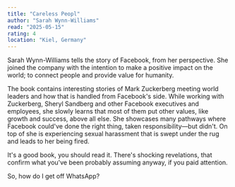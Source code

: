 ```yaml
---
title: "Careless Peopl"
author: "Sarah Wynn-Williams"
read: "2025-05-15"
rating: 4
location: "Kiel, Germany"
---
```


Sarah Wynn-Williams tells the story of Facebook, from her perspective.
She joined the company with the intention to make a positive impact on the world;
to connect people and provide value for humanity.

The book contains interesting stories of Mark Zuckerberg meeting world leaders and how that is handled from Facebook's side.
While working with Zuckerberg, Sheryl Sandberg and other Facebook executives and employees, she slowly learns that most of them put other values, like growth and success, above all else.
She showcases many pathways where Facebook could've done the right thing, taken responsibility—but didn't.
On top of she is experiencing sexual harassment that is swept under the rug and leads to her being fired.

It's a good book, you should read it.
There's shocking revelations, that confirm what you've been probably assuming anyway, if you paid attention.

So, how do I get off WhatsApp?

